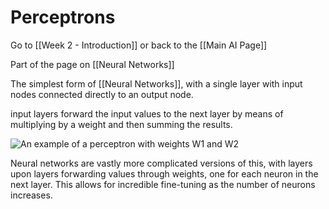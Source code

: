 # Perceptrons

Go to [[Week 2 - Introduction]] or back to the [[Main AI Page]]

Part of the page on [[Neural Networks]]

The simplest form of [[Neural Networks]], with a single layer with input nodes connected directly to an output node.

input layers forward the input values to the next layer by means of multiplying by a weight and then summing the results.

![An example of a perceptron with weights W1 and W2](https://i.imgur.com/KtpwVnW.png)

Neural networks are vastly more complicated versions of this, with layers upon layers forwarding values through weights, one for each neuron in the next layer. This allows for incredible fine-tuning as the number of neurons increases.